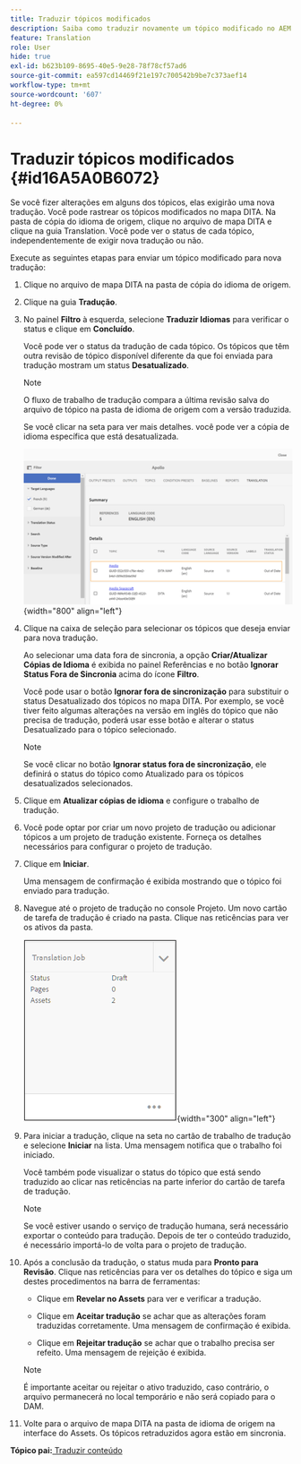 ```yaml
---
title: Traduzir tópicos modificados
description: Saiba como traduzir novamente um tópico modificado no AEM Guides.
feature: Translation
role: User
hide: true
exl-id: b623b109-8695-40e5-9e28-78f78cf57ad6
source-git-commit: ea597cd14469f21e197c700542b9be7c373aef14
workflow-type: tm+mt
source-wordcount: '607'
ht-degree: 0%

---
```


# Traduzir tópicos modificados {#id16A5A0B6072}

Se você fizer alterações em alguns dos tópicos, elas exigirão uma nova tradução. Você pode rastrear os tópicos modificados no mapa DITA. Na pasta de cópia do idioma de origem, clique no arquivo de mapa DITA e clique na guia Translation. Você pode ver o status de cada tópico, independentemente de exigir nova tradução ou não.

Execute as seguintes etapas para enviar um tópico modificado para nova tradução:

1. Clique no arquivo de mapa DITA na pasta de cópia do idioma de origem.

1. Clique na guia **Tradução**.

1. No painel **Filtro** à esquerda, selecione **Traduzir Idiomas** para verificar o status e clique em **Concluído**.

   Você pode ver o status da tradução de cada tópico. Os tópicos que têm outra revisão de tópico disponível diferente da que foi enviada para tradução mostram um status **Desatualizado**.

   >[!NOTE]
   >
   > O fluxo de trabalho de tradução compara a última revisão salva do arquivo de tópico na pasta de idioma de origem com a versão traduzida.

   Se você clicar na seta para ver mais detalhes. você pode ver a cópia de idioma específica que está desatualizada.

   ![](images/out-of-sync-uuid.png){width="800" align="left"}

1. Clique na caixa de seleção para selecionar os tópicos que deseja enviar para nova tradução.

   Ao selecionar uma data fora de sincronia, a opção **Criar/Atualizar Cópias de Idioma** é exibida no painel Referências e no botão **Ignorar Status Fora de Sincronia** acima do ícone **Filtro**.

   Você pode usar o botão **Ignorar fora de sincronização** para substituir o status Desatualizado dos tópicos no mapa DITA. Por exemplo, se você tiver feito algumas alterações na versão em inglês do tópico que não precisa de tradução, poderá usar esse botão e alterar o status Desatualizado para o tópico selecionado.

   >[!NOTE]
   >
   > Se você clicar no botão **Ignorar status fora de sincronização**, ele definirá o status do tópico como Atualizado para os tópicos desatualizados selecionados.

1. Clique em **Atualizar cópias de idioma** e configure o trabalho de tradução.

1. Você pode optar por criar um novo projeto de tradução ou adicionar tópicos a um projeto de tradução existente. Forneça os detalhes necessários para configurar o projeto de tradução.

1. Clique em **Iniciar**.

   Uma mensagem de confirmação é exibida mostrando que o tópico foi enviado para tradução.

1. Navegue até o projeto de tradução no console Projeto. Um novo cartão de tarefa de tradução é criado na pasta. Clique nas reticências para ver os ativos da pasta.

   ![](images/incremental-job.PNG){width="300" align="left"}

1. Para iniciar a tradução, clique na seta no cartão de trabalho de tradução e selecione **Iniciar** na lista. Uma mensagem notifica que o trabalho foi iniciado.

   Você também pode visualizar o status do tópico que está sendo traduzido ao clicar nas reticências na parte inferior do cartão de tarefa de tradução.

   >[!NOTE]
   >
   > Se você estiver usando o serviço de tradução humana, será necessário exportar o conteúdo para tradução. Depois de ter o conteúdo traduzido, é necessário importá-lo de volta para o projeto de tradução.

1. Após a conclusão da tradução, o status muda para **Pronto para Revisão**. Clique nas reticências para ver os detalhes do tópico e siga um destes procedimentos na barra de ferramentas:

   - Clique em **Revelar no Assets** para ver e verificar a tradução.

   - Clique em **Aceitar tradução** se achar que as alterações foram traduzidas corretamente. Uma mensagem de confirmação é exibida.

   - Clique em **Rejeitar tradução** se achar que o trabalho precisa ser refeito. Uma mensagem de rejeição é exibida.

   >[!NOTE]
   >
   > É importante aceitar ou rejeitar o ativo traduzido, caso contrário, o arquivo permanecerá no local temporário e não será copiado para o DAM.

1. Volte para o arquivo de mapa DITA na pasta de idioma de origem na interface do Assets. Os tópicos retraduzidos agora estão em sincronia.


**Tópico pai:**&#x200B;[ Traduzir conteúdo](translation.md)
